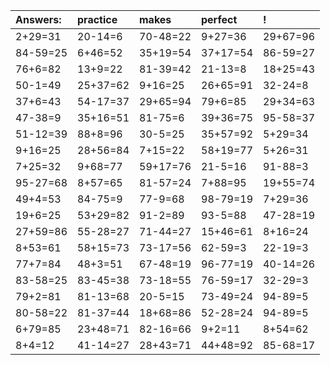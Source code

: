 | Answers: | practice | makes | perfect | ! |
| :--- | :--- | :--- | :--- | :--- |
| 2+29=31 | 20-14=6 | 70-48=22 | 9+27=36 | 29+67=96 | 
| 84-59=25 | 6+46=52 | 35+19=54 | 37+17=54 | 86-59=27 | 
| 76+6=82 | 13+9=22 | 81-39=42 | 21-13=8 | 18+25=43 | 
| 50-1=49 | 25+37=62 | 9+16=25 | 26+65=91 | 32-24=8 | 
| 37+6=43 | 54-17=37 | 29+65=94 | 79+6=85 | 29+34=63 | 
| 47-38=9 | 35+16=51 | 81-75=6 | 39+36=75 | 95-58=37 | 
| 51-12=39 | 88+8=96 | 30-5=25 | 35+57=92 | 5+29=34 | 
| 9+16=25 | 28+56=84 | 7+15=22 | 58+19=77 | 5+26=31 | 
| 7+25=32 | 9+68=77 | 59+17=76 | 21-5=16 | 91-88=3 | 
| 95-27=68 | 8+57=65 | 81-57=24 | 7+88=95 | 19+55=74 | 
| 49+4=53 | 84-75=9 | 77-9=68 | 98-79=19 | 7+29=36 | 
| 19+6=25 | 53+29=82 | 91-2=89 | 93-5=88 | 47-28=19 | 
| 27+59=86 | 55-28=27 | 71-44=27 | 15+46=61 | 8+16=24 | 
| 8+53=61 | 58+15=73 | 73-17=56 | 62-59=3 | 22-19=3 | 
| 77+7=84 | 48+3=51 | 67-48=19 | 96-77=19 | 40-14=26 | 
| 83-58=25 | 83-45=38 | 73-18=55 | 76-59=17 | 32-29=3 | 
| 79+2=81 | 81-13=68 | 20-5=15 | 73-49=24 | 94-89=5 | 
| 80-58=22 | 81-37=44 | 18+68=86 | 52-28=24 | 94-89=5 | 
| 6+79=85 | 23+48=71 | 82-16=66 | 9+2=11 | 8+54=62 | 
| 8+4=12 | 41-14=27 | 28+43=71 | 44+48=92 | 85-68=17 | 
